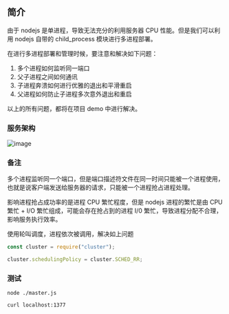 ## 简介

由于 nodejs 是单进程，导致无法充分的利用服务器 CPU 性能。但是我们可以利用 nodejs 自带的 child_process 模块进行多进程部署。

在进行多进程部署和管理时候，要注意和解决如下问题：

1. 多个进程如何监听同一端口
2. 父子进程之间如何通讯
3. 子进程奔溃如何进行优雅的退出和平滑重启
4. 父进程如何防止子进程多次意外退出和重启

以上的所有问题，都将在项目 demo 中进行解决。

### 服务架构

![image](http://zmscode.cn/mdImages/multi-process.jpg)

### 备注

多个进程监听同一个端口，但是端口描述符文件在同一时间只能被一个进程使用，也就是说客户端发送给服务器的请求，只能被一个进程抢占进程处理。

影响进程抢占成功率的是进程 CPU 繁忙程度，但是 nodejs 进程的繁忙是由 CPU 繁忙 + I/O 繁忙组成，可能会存在抢占到的进程 I/0 繁忙，导致进程分配不合理，影响服务执行效率。

使用轮叫调度，进程依次被调用，解决如上问题

```js
const cluster = require("cluster");

cluster.schedulingPolicy = cluster.SCHED_RR;
```

### 测试

```shell
node ./master.js

curl localhost:1377
```
